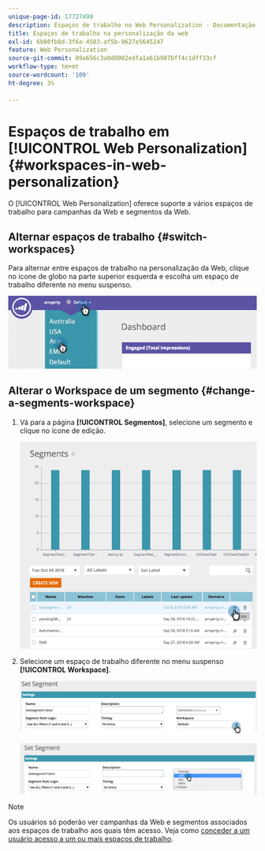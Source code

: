 ```yaml
---
unique-page-id: 17727499
description: Espaços de trabalho no Web Personalization - Documentação do Marketo - Documentação do produto
title: Espaços de trabalho na personalização da web
exl-id: 6b80fb8d-3f6a-4503-af5b-9627e5645247
feature: Web Personalization
source-git-commit: 09a656c3a0d0002edfa1a61b987bff4c1dff33cf
workflow-type: tm+mt
source-wordcount: '109'
ht-degree: 3%

---
```


# Espaços de trabalho em [!UICONTROL Web Personalization] {#workspaces-in-web-personalization}

O [!UICONTROL Web Personalization] oferece suporte a vários espaços de trabalho para campanhas da Web e segmentos da Web.

## Alternar espaços de trabalho {#switch-workspaces}

Para alternar entre espaços de trabalho na personalização da Web, clique no ícone de globo na parte superior esquerda e escolha um espaço de trabalho diferente no menu suspenso.

![](assets/ss7.png)

## Alterar o Workspace de um segmento {#change-a-segments-workspace}

1. Vá para a página **[!UICONTROL Segmentos]**, selecione um segmento e clique no ícone de edição.

   ![](assets/ss4.png)

1. Selecione um espaço de trabalho diferente no menu suspenso **[!UICONTROL Workspace]**.

   ![](assets/ss6.png)

   ![](assets/ss5.png)

>[!NOTE]
>
>Os usuários só poderão ver campanhas da Web e segmentos associados aos espaços de trabalho aos quais têm acesso. Veja como [conceder a um usuário acesso a um ou mais espaços de trabalho](/help/marketo/product-docs/administration/workspaces-and-person-partitions/allow-user-access-to-a-workspace.md).
